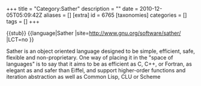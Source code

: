 +++
title = "Category:Sather"
description = ""
date = 2010-12-05T05:09:42Z
aliases = []
[extra]
id = 6765
[taxonomies]
categories = []
tags = []
+++

{{stub}}
{{language|Sather
|site=http://www.gnu.org/software/sather/
|LCT=no
}}

Sather is an object oriented language designed to be simple, efficient, safe, flexible and non-proprietary. One way of placing it in the "space of languages" is to say that it aims to be as efficient as C, C++, or Fortran, as elegant as and safer than Eiffel, and support higher-order functions and iteration abstraction as well as Common Lisp, CLU or Scheme
